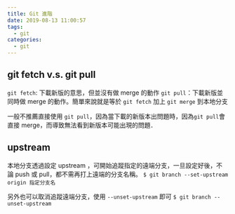 ```yaml
---
title: Git 進階
date: 2019-08-13 11:00:57
tags:
  - git
categories:
  - git
---
```

## git fetch v.s. git pull
`git fetch`: 下載新版的意思，但並沒有做 merge 的動作
`git pull`：下載新版並同時做 merge 的動作。簡單來說就是等於 `git fetch` 加上 `git merge` 到本地分支

一般不推薦直接使用 `git pull`，因為當下載的新版本出問題時，因為`git pull`會直接 merge，而導致無法看到新版本可能出現的問題．

## upstream
本地分支透過設定 upstream ，可開始追蹤指定的遠端分支，一旦設定好後，不論 push 或 pull，都不需再打上遠端的分支名稱。
`$ git branch --set-upstream origin 指定分支名`

另外也可以取消追蹤遠端分支，使用 `--unset-upstream` 即可
`$ git branch --unset-upstream`